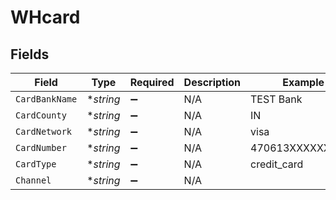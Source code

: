 # WHcard


## Fields

| Field              | Type               | Required           | Description        | Example            |
| ------------------ | ------------------ | ------------------ | ------------------ | ------------------ |
| `CardBankName`     | **string*          | :heavy_minus_sign: | N/A                | TEST Bank          |
| `CardCounty`       | **string*          | :heavy_minus_sign: | N/A                | IN                 |
| `CardNetwork`      | **string*          | :heavy_minus_sign: | N/A                | visa               |
| `CardNumber`       | **string*          | :heavy_minus_sign: | N/A                | 470613XXXXXX2123   |
| `CardType`         | **string*          | :heavy_minus_sign: | N/A                | credit_card        |
| `Channel`          | **string*          | :heavy_minus_sign: | N/A                |                    |